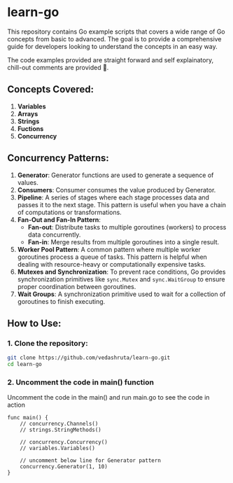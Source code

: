 # learn-go

This repository contains Go example scripts that covers a wide range of Go concepts from basic to advanced. The goal is to provide a comprehensive guide for developers looking to understand the concepts in an easy way.

The code examples provided are straight forward and self explainatory, chill-out comments are provided 🥵.

## Concepts Covered:
1. **Variables**
2. **Arrays**
3. **Strings**
4. **Fuctions**
5. **Concurrency**


## Concurrency Patterns:
1. **Generator**: Generator functions are used to generate a sequence of values.
2. **Consumers**: Consumer consumes the value produced by Generator.
3. **Pipeline**: A series of stages where each stage processes data and passes it to the next stage. This pattern is useful when you have a chain of computations or transformations.
4. **Fan-Out and Fan-In Pattern**: 
   - **Fan-out**: Distribute tasks to multiple goroutines (workers) to process data concurrently.
   - **Fan-in**: Merge results from multiple goroutines into a single result.
5. **Worker Pool Pattern**: A common pattern where multiple worker goroutines process a queue of tasks. This pattern is helpful when dealing with resource-heavy or computationally expensive tasks.
6. **Mutexes and Synchronization**: To prevent race conditions, Go provides synchronization primitives like `sync.Mutex` and `sync.WaitGroup` to ensure proper coordination between goroutines.
7. **Wait Groups**: A synchronization primitive used to wait for a collection of goroutines to finish executing.

## How to Use:

### 1. Clone the repository:

```bash
git clone https://github.com/vedashruta/learn-go.git
cd learn-go
```
### 2. Uncomment the code in main() function
Uncomment the code in the main() and run main.go to see the code in action
```
func main() {
	// concurrency.Channels()
	// strings.StringMethods()

	// concurrency.Concurrency()
	// variables.Variables()

	// uncomment below line for Generator pattern
	concurrency.Generator(1, 10)
}
```